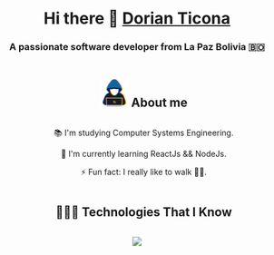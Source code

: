 <h1 align="center"> Hi there 👋 <a href="https://github.com/IvanTicona" target="blank">Dorian Ticona</a></h1>

<h3 align="center">A passionate software developer from La Paz Bolivia 🇧🇴</h3>

<!--<img height="300" width="400" alt="GIF" src="https://media.giphy.com/media/QXwtfadqo7wbfmT46H/giphy.gif?cid=ecf05e47yif5n9kof0sp3vfhuz2xsg07geeit6z9msgt8tpm&ep=v1_gifs_search&rid=giphy.gif&ct=g">-->
<!--<img align="right" top="500" height="300" width="400" alt="GIF" src="https://media.giphy.com/media/SWoSkN6DxTszqIKEqv/giphy.gif">-->

<div id="user-content-toc">
  <ul align="center">
    <summary><h2 style="display: inline-block"><img src="https://github.com/0xAbdulKhalid/0xAbdulKhalid/raw/main/assets/mdImages/about_me.gif" width=50px>  About me</h2></summary>
  </ul>
</div>

<ul align="center">
  
📚 I'm studying Computer Systems Engineering.
  
🌱 I'm currently learning ReactJs && NodeJs. <!--<a href="#" target="blank">Proyectos maybe</a>.-->
  
<!--🤝 I'm available for freelancing.-->
  
<!--💬 Ask me about **ReactJs & NodeJs**.-->
  
<!--📄 Know about my experiences <a href="#" target="blank">Resume</a>.-->
  
⚡ Fun fact: I really like to walk 🚶‍♂️.
</ul>

<div id="user-content-toc">
  <ul align="center">
    <summary><h2 style="display: inline-block">👨🏻‍💻 Technologies That I Know</h2></summary>
  </ul>
</div>


<p align="center">
  <a href="https://skillicons.dev">
    <img src="https://skillicons.dev/icons?i=git,github,md,idea,java,cpp,py,figma,postman,vscode,html,css,js,nodejs,express,mysql,react,tailwind&perline=7" />
  </a>
</p>


<!--
- 👯 I’m looking to collaborate on ...
- 🤔 I’m looking for help with ...
- 📫 How to reach me: ...
- 😄 Pronouns: ...
-->
